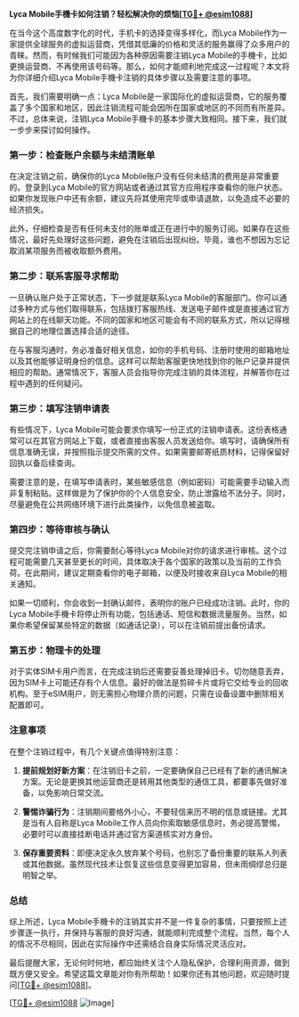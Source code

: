 **Lyca Mobile手機卡如何注销？轻松解决你的烦恼[[TG💪+ @esim1088](https://t.me/s/esim1088)]**

在当今这个高度数字化的时代，手机卡的选择变得多样化，而Lyca Mobile作为一家提供全球服务的虚拟运营商，凭借其低廉的价格和灵活的服务赢得了众多用户的青睐。然而，有时候我们可能因为各种原因需要注销Lyca Mobile的手機卡，比如更换运营商、不再使用该号码等。那么，如何才能顺利地完成这一过程呢？本文将为你详细介绍Lyca Mobile手機卡注销的具体步骤以及需要注意的事项。

首先，我们需要明确一点：Lyca Mobile是一家国际化的虚拟运营商，它的服务覆盖了多个国家和地区，因此注销流程可能会因所在国家或地区的不同而有所差异。不过，总体来说，注销Lyca Mobile手機卡的基本步骤大致相同。接下来，我们就一步步来探讨如何操作。

### **第一步：检查账户余额与未结清账单**

在决定注销之前，确保你的Lyca Mobile账户没有任何未结清的费用是非常重要的。登录到Lyca Mobile的官方网站或者通过其官方应用程序查看你的账户状态。如果你发现账户中还有余额，建议先将其使用完毕或申请退款，以免造成不必要的经济损失。

此外，仔细检查是否有任何未支付的账单或正在进行中的服务订阅。如果存在这些情况，最好先处理好这些问题，避免在注销后出现纠纷。毕竟，谁也不想因为忘记取消某项服务而被收取额外费用。

### **第二步：联系客服寻求帮助**

一旦确认账户处于正常状态，下一步就是联系Lyca Mobile的客服部门。你可以通过多种方式与他们取得联系，包括拨打客服热线、发送电子邮件或是直接通过官方网站上的在线聊天功能。不同的国家和地区可能会有不同的联系方式，所以记得根据自己的地理位置选择合适的途径。

在与客服沟通时，务必准备好相关信息，如你的手机号码、注册时使用的邮箱地址以及其他能够证明身份的信息。这样可以帮助客服更快地找到你的账户记录并提供相应的帮助。通常情况下，客服人员会指导你完成注销的具体流程，并解答你在过程中遇到的任何疑问。

### **第三步：填写注销申请表**

有些情况下，Lyca Mobile可能会要求你填写一份正式的注销申请表。这份表格通常可以在其官方网站上下载，或者直接由客服人员发送给你。填写时，请确保所有信息准确无误，并按照指示提交所需的文件。如果需要邮寄纸质材料，记得保留好回执以备后续查询。

需要注意的是，在填写申请表时，某些敏感信息（例如密码）可能需要手动输入而非复制粘贴。这样做是为了保护你的个人信息安全，防止泄露给不法分子。同时，尽量避免在公共网络环境下进行此类操作，以免信息被盗取。

### **第四步：等待审核与确认**

提交完注销申请之后，你需要耐心等待Lyca Mobile对你的请求进行审核。这个过程可能需要几天甚至更长的时间，具体取决于各个国家的政策以及当前的工作负荷。在此期间，建议定期查看你的电子邮箱，以便及时接收来自Lyca Mobile的相关通知。

如果一切顺利，你会收到一封确认邮件，表明你的账户已经成功注销。此时，你的Lyca Mobile手機卡将停止所有功能，包括通话、短信和数据流量服务。当然，如果你希望保留某些特定的数据（如通话记录），可以在注销前提出备份请求。

### **第五步：物理卡的处理**

对于实体SIM卡用户而言，在完成注销后还需要妥善处理掉旧卡。切勿随意丢弃，因为SIM卡上可能还存有个人信息。最好的做法是剪碎卡片或将它交给专业的回收机构。至于eSIM用户，则无需担心物理介质的问题，只需在设备设置中删除相关配置即可。

### **注意事项**

在整个注销过程中，有几个关键点值得特别注意：

1. **提前规划好新方案**：在注销旧卡之前，一定要确保自己已经有了新的通讯解决方案。无论是更换其他运营商还是转用其他类型的通信工具，都要事先做好准备，以免影响日常交流。

2. **警惕诈骗行为**：注销期间要格外小心，不要轻信来历不明的信息或链接。尤其是当有人自称是Lyca Mobile工作人员向你索取敏感信息时，务必提高警惕，必要时可以直接挂断电话并通过官方渠道核实对方身份。

3. **保存重要资料**：即便决定永久放弃某个号码，也别忘了备份重要的联系人列表或其他数据。虽然现代技术让恢复这些信息变得更加容易，但未雨绸缪总归是明智之举。

### **总结**

综上所述，Lyca Mobile手機卡的注销其实并不是一件复杂的事情，只要按照上述步骤逐一执行，并保持与客服的良好沟通，就能顺利完成整个流程。当然，每个人的情况不尽相同，因此在实际操作中还需结合自身实际情况灵活应对。

最后提醒大家，无论何时何地，都应始终关注个人隐私保护，合理利用资源，做到既方便又安全。希望这篇文章能对你有所帮助！如果你还有其他问题，欢迎随时提问[[TG💪+ @esim1088](https://t.me/s/esim1088)]。

[[TG💪+ @esim1088](https://t.me/s/esim1088) ![Image](https://i.postimg.cc/4NQfJmqS/Snipaste-2025-05-13-00-14-12.png)]
